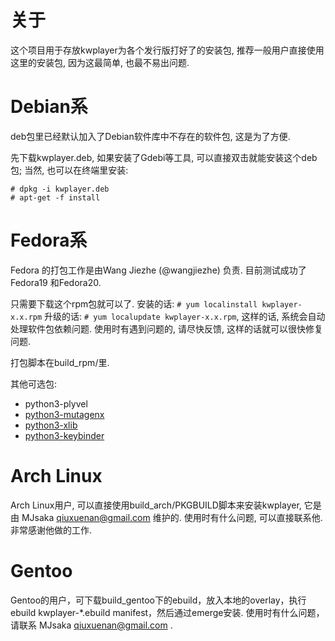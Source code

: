 关于
====
这个项目用于存放kwplayer为各个发行版打好了的安装包, 推荐一般用户直接使用
这里的安装包, 因为这最简单, 也最不易出问题.


Debian系
=========
deb包里已经默认加入了Debian软件库中不存在的软件包, 这是为了方便.

先下载kwplayer.deb, 如果安装了Gdebi等工具, 可以直接双击就能安装这个deb包;
当然, 也可以在终端里安装:

    # dpkg -i kwplayer.deb
    # apt-get -f install


Fedora系
========
Fedora 的打包工作是由Wang Jiezhe (@wangjiezhe) 负责. 目前测试成功了Fedora19
和Fedora20.

只需要下载这个rpm包就可以了. 安装的话: `# yum localinstall kwplayer-x.x.rpm`
升级的话: `# yum localupdate kwplayer-x.x.rpm`, 这样的话,
系统会自动处理软件包依赖问题. 使用时有遇到问题的, 请尽快反馈,
这样的话就可以很快修复问题.

打包脚本在build_rpm/里.

其他可选包:

* python3-plyvel
* [python3-mutagenx](https://github.com/LordSputnik/mutagen)
* [python3-xlib](https://github.com/LiuLang/python3-xlib)
* [python3-keybinder](https://github.com/LiuLang/python3-keybinder)



Arch Linux
==========
Arch Linux用户, 可以直接使用build_arch/PKGBUILD脚本来安装kwplayer, 它是由
MJsaka <qiuxuenan@gmail.com> 维护的. 使用时有什么问题, 可以直接联系他.
非常感谢他做的工作.

Gentoo
========
Gentoo的用户，可下载build_gentoo下的ebuild，放入本地的overlay，执行
ebuild kwplayer-*.ebuild manifest，然后通过emerge安装.
使用时有什么问题，请联系 MJsaka <qiuxuenan@gmail.com> .
